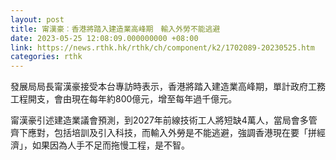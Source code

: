 ```yaml
---
layout: post
title: 甯漢豪︰香港將踏入建造業高峰期　輸入外勞不能逃避
date: 2023-05-25 12:08:09.000000000 +08:00
link: https://news.rthk.hk/rthk/ch/component/k2/1702089-20230525.htm
categories: rthk
---
```


發展局局長甯漢豪接受本台專訪時表示，香港將踏入建造業高峰期，單計政府工務工程開支，會由現在每年約800億元，增至每年過千億元。

甯漢豪引述建造業議會預測，到2027年前線技術工人將短缺4萬人，當局會多管齊下應對，包括培訓及引入科技，而輸入外勞是不能逃避，強調香港現在要「拼經濟」，如果因為人手不足而拖慢工程，是不智。
